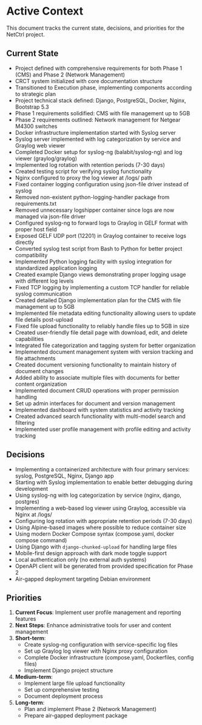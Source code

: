 # Active Context

This document tracks the current state, decisions, and priorities for the NetCtrl project.

## Current State

- Project defined with comprehensive requirements for both Phase 1 (CMS) and Phase 2 (Network Management)
- CRCT system initialized with core documentation structure
- Transitioned to Execution phase, implementing components according to strategic plan
- Project technical stack defined: Django, PostgreSQL, Docker, Nginx, Bootstrap 5.3
- Phase 1 requirements solidified: CMS with file management up to 5GB
- Phase 2 requirements outlined: Network management for Netgear M4300 switches
- Docker infrastructure implementation started with Syslog server
- Syslog server implemented with log categorization by service and Graylog web viewer
- Completed Docker setup for syslog-ng (balabit/syslog-ng) and log viewer (graylog/graylog)
- Implemented log rotation with retention periods (7-30 days)
- Created testing script for verifying syslog functionality
- Nginx configured to proxy the log viewer at /logs/ path
- Fixed container logging configuration using json-file driver instead of syslog
- Removed non-existent python-logging-handler package from requirements.txt
- Removed unnecessary logshipper container since logs are now managed via json-file driver
- Configured syslog-ng to forward logs to Graylog in GELF format with proper host field
- Exposed GELF UDP port (12201) in Graylog container to receive logs directly
- Converted syslog test script from Bash to Python for better project compatibility
- Implemented Python logging facility with syslog integration for standardized application logging
- Created example Django views demonstrating proper logging usage with different log levels
- Fixed TCP logging by implementing a custom TCP handler for reliable syslog communication
- Created detailed Django implementation plan for the CMS with file management up to 5GB
- Implemented file metadata editing functionality allowing users to update file details post-upload
- Fixed file upload functionality to reliably handle files up to 5GB in size
- Created user-friendly file detail page with download, edit, and delete capabilities
- Integrated file categorization and tagging system for better organization
- Implemented document management system with version tracking and file attachments
- Created document versioning functionality to maintain history of document changes
- Added ability to associate multiple files with documents for better content organization
- Implemented document CRUD operations with proper permission handling
- Set up admin interfaces for document and version management
- Implemented dashboard with system statistics and activity tracking
- Created advanced search functionality with multi-model search and filtering
- Implemented user profile management with profile editing and activity tracking

## Decisions

- Implementing a containerized architecture with four primary services: syslog, PostgreSQL, Nginx, Django app
- Starting with Syslog implementation to enable better debugging during development
- Using syslog-ng with log categorization by service (nginx, django, postgres)
- Implementing a web-based log viewer using Graylog, accessible via Nginx at /logs/
- Configuring log rotation with appropriate retention periods (7-30 days)
- Using Alpine-based images where possible to reduce container size
- Using modern Docker Compose syntax (compose.yaml, docker compose command)
- Using Django with `django-chunked-upload` for handling large files
- Mobile-first design approach with dark mode toggle support
- Local authentication only (no external auth systems)
- OpenAPI client will be generated from provided specification for Phase 2
- Air-gapped deployment targeting Debian environment

## Priorities

1. **Current Focus**: Implement user profile management and reporting features
2. **Next Steps**: Enhance administrative tools for user and content management
3. **Short-term**: 
   - Create syslog-ng configuration with service-specific log files
   - Set up Graylog log viewer with Nginx proxy configuration
   - Complete Docker infrastructure (compose.yaml, Dockerfiles, config files)
   - Implement Django project structure
4. **Medium-term**:
   - Implement large file upload functionality
   - Set up comprehensive testing
   - Document deployment process
5. **Long-term**:
   - Plan and implement Phase 2 (Network Management)
   - Prepare air-gapped deployment package
